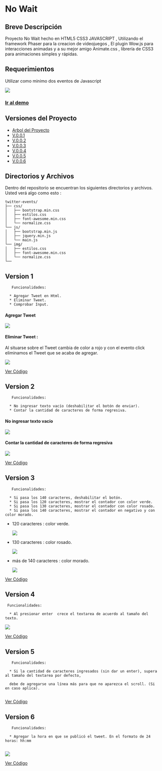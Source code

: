# No Wait

## Breve Descripción

Proyecto No Wait hecho en HTML5 CSS3 JAVASCRIPT , Utilizando el framework Phaser para la creacion de videojuegos , El plugin Wow.js para interacciones animadas y a su mejor amigo Animate.css , librería de CSS3 para animaciones simples y rápidas.

## Requerimientos

Utilizar como minimo dos eventos de Javascript 

![](http://i64.tinypic.com/14brlkx.png)
### [Ir al demo](https://sthecrash.github.io/twitter-events)


## Versiones del Proyecto

- [Arbol del Proyecto](#directorios-y-archivos)
- [V.0.0.1](#version-1)
- [V.0.0.2](#version-2)
- [V.0.0.3](#version-3)
- [V.0.0.4](#version-4)
- [V.0.0.5](#version-5)
- [V.0.0.6](#version-6)

## Directorios y Archivos


Dentro del repositorio se encuentran los siguientes directorios y archivos. 
Usted verá algo como esto :

```
twitter-events/
├── css/
│   ├── bootstrap.min.css
│   ├── estilos.css
│   ├── font-awesome.min.css
│   └── normalize.css
└── js/
│   ├── bootstrap.min.js
│   ├── jquery.min.js
│   └── main.js
└── img/
│   ├── estilos.css
│   ├── font-awesome.min.css
│   └── normalize.css
└── 
```

## Version 1

```
   Funcionalidades:
   
  * Agregar Tweet en Html.
  * Eliminar Tweet.
  * Comprobar Input.

```
#### Agregar Tweet
  
![](http://i68.tinypic.com/mifp8m.png)

#### Eliminar Tweet : 
  
  Al situarse sobre el Tweet cambia de color a rojo y con el evento click eliminamos el Tweet que se acaba de agregar.
  
 ![](http://i63.tinypic.com/dqpxf5.png)

[Ver Código](https://github.com/sthecrash/twitter-events/tree/v0.0.1)

## Version 2

```
   Funcionalidades:
   
  * No ingresar texto vacío (deshabilitar el botón de enviar).
  * Contar la cantidad de caracteres de forma regresiva.

```

#### No ingresar texto vacío 
  
  ![](http://i65.tinypic.com/ru0f7l.png)
  
#### Contar la cantidad de caracteres de forma regresiva 
   
  ![](http://i64.tinypic.com/302mlpc.png)
     
[Ver Código](https://github.com/sthecrash/twitter-events/tree/v0.0.2)

## Version 3

```
   Funcionalidades:
   
  * Si pasa los 140 caracteres, deshabilitar el botón.
  * Si pasa los 120 caracteres, mostrar el contador con color verde.
  * Si pasa los 130 caracteres, mostrar el contador con color rosado.
  * Si pasa los 140 caracteres, mostrar el contador en negativo y con color morado.

```

   + 120 caracteres : color verde.
   
     ![](http://i66.tinypic.com/2i2c5tv.png)
     
   + 130 caracteres : color rosado.
   
     ![](http://i66.tinypic.com/28uhixz.png)
     
   + más de 140 caracteres : color morado.
   
     ![](http://i63.tinypic.com/14dgiyp.png)
     
[Ver Código](https://github.com/sthecrash/twitter-events/tree/v0.0.3)

## Version 4

```
 Funcionalidades:
   
  * Al presionar enter  crece el textarea de acuerdo al tamaño del texto.

```

  ![](http://i63.tinypic.com/o6cu4x.png)
  
[Ver Código](https://github.com/sthecrash/twitter-events/tree/v0.0.4)

## Version 5

```
   Funcionalidades:
   
  * Si la cantidad de caracteres ingresados (sin dar un enter), supera al tamaño del textarea por defecto,
  
  debe de agregarse una línea más para que no aparezca el scroll. (Si en caso aplica).


```
 [Ver Código](https://github.com/sthecrash/twitter-events/tree/v0.0.5)


## Version 6

```
   Funcionalidades:
   
  * Agregar la hora en que se publicó el tweet. En el formato de 24 horas: hh:mm
 

```

  ![](http://i66.tinypic.com/opnuhx.png)
  
 [Ver Código](https://github.com/sthecrash/twitter-events/tree/v0.0.6)
